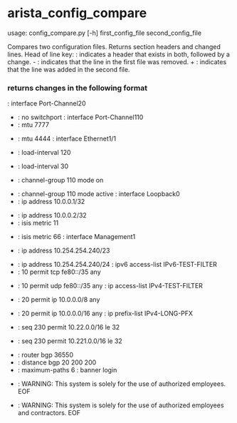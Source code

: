 # arista_config_compare
usage: config_compare.py [-h] first_config_file second_config_file

Compares two configuration files. Returns section headers and changed lines.
      Head of line key:
        : indicates a header that exists in both, followed by a change.
      - : indicates that the line in the first file was removed.
      + : indicates that the line was added in the second file.

### returns changes in the following format
  : interface Port-Channel20
- :    no switchport
  : interface Port-Channel110
- :    mtu 7777
+ :    mtu 4444
  : interface Ethernet1/1
- :    load-interval 120
+ :    load-interval 30
- :    channel-group 110 mode on
+ :    channel-group 110 mode active
  : interface Loopback0
+ :    ip address 10.0.0.1/32
- :    ip address 10.0.0.2/32
- :    isis metric 11
+ :    isis metric 66
  : interface Management1
- :    ip address 10.254.254.240/23
+ :    ip address 10.254.254.240/24
  : ipv6 access-list IPv6-TEST-FILTER
+ :    10 permit tcp fe80::/35 any
- :    10 permit udp fe80::/35 any
  : ip access-list IPv4-TEST-FILTER
+ :    20 permit ip 10.0.0.0/8 any
- :    20 permit ip 10.0.0.0/16 any
  : ip prefix-list IPv4-LONG-PFX
+ :    seq 230 permit 10.22.0.0/16 le 32
- :    seq 230 permit 10.221.0.0/16 le 32
+ : router bgp 36550
+ :    distance bgp 20 200 200
+ :    maximum-paths 6
  : banner login
- : WARNING: This system is solely for the use of authorized employees.
EOF
+ : WARNING: This system is solely for the use of authorized employees and
contractors.
EOF
